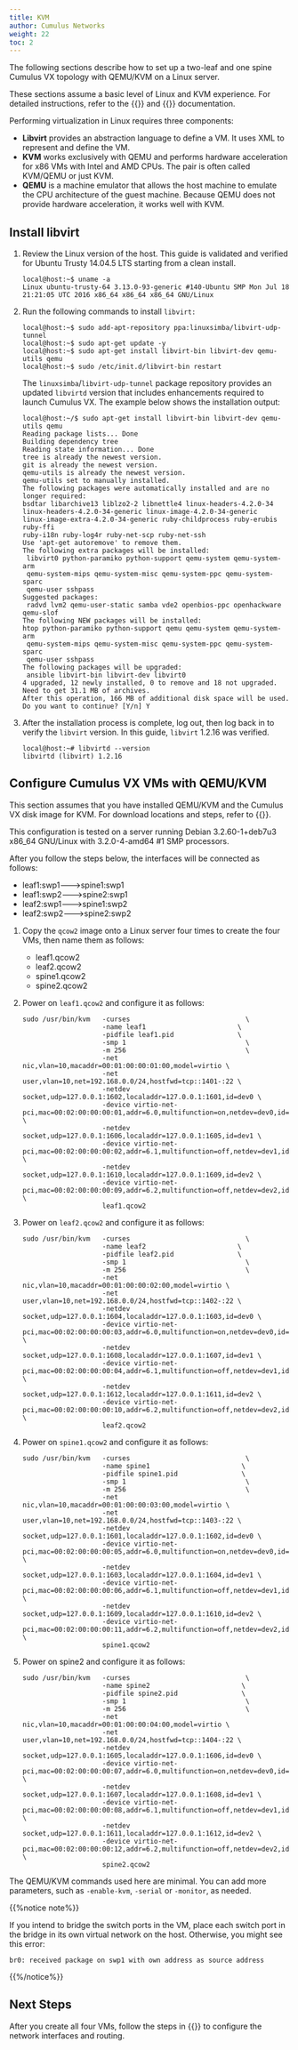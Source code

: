 ```yaml
---
title: KVM
author: Cumulus Networks
weight: 22
toc: 2
---
```

The following sections describe how to set up a two-leaf and one spine Cumulus VX topology with QEMU/KVM on a Linux server.

These sections assume a basic level of Linux and KVM experience. For detailed instructions, refer to the {{<exlink url="http://wiki.qemu.org/Main_Page" text="QEMU">}} and {{<exlink url="http://www.linux-kvm.org/page/Documents" text="KVM">}} documentation.

Performing virtualization in Linux requires three components:

- **Libvirt** provides an abstraction language to define a VM. It uses XML to represent and define the VM.
- **KVM** works exclusively with QEMU and performs hardware acceleration for x86 VMs with Intel and AMD CPUs. The pair is often called KVM/QEMU or just KVM.
- **QEMU** is a machine emulator that allows the host machine to emulate the CPU architecture of the guest machine. Because QEMU does not provide hardware acceleration, it works well with KVM.

## Install libvirt

1. Review the Linux version of the host. This guide is validated and verified for Ubuntu Trusty 14.04.5 LTS starting from a clean install.

   ```
   local@host:~$ uname -a
   Linux ubuntu-trusty-64 3.13.0-93-generic #140-Ubuntu SMP Mon Jul 18 21:21:05 UTC 2016 x86_64 x86_64 x86_64 GNU/Linux
   ```

2. Run the following commands to install `libvirt:`

   ```
   local@host:~$ sudo add-apt-repository ppa:linuxsimba/libvirt-udp-tunnel
   local@host:~$ sudo apt-get update -y
   local@host:~$ sudo apt-get install libvirt-bin libvirt-dev qemu-utils qemu
   local@host:~$ sudo /etc/init.d/libvirt-bin restart
   ```

   The `linuxsimba`/`libvirt-udp-tunnel` package repository provides an updated `libvirtd` version that includes enhancements required to launch Cumulus VX. The example below shows the installation output:

   ```
   local@host:~/$ sudo apt-get install libvirt-bin libvirt-dev qemu-utils qemu
   Reading package lists... Done
   Building dependency tree
   Reading state information... Done
   tree is already the newest version.
   git is already the newest version.
   qemu-utils is already the newest version.
   qemu-utils set to manually installed.
   The following packages were automatically installed and are no longer required:
   bsdtar libarchive13 liblzo2-2 libnettle4 linux-headers-4.2.0-34
   linux-headers-4.2.0-34-generic linux-image-4.2.0-34-generic
   linux-image-extra-4.2.0-34-generic ruby-childprocess ruby-erubis ruby-ffi
   ruby-i18n ruby-log4r ruby-net-scp ruby-net-ssh
   Use 'apt-get autoremove' to remove them.
   The following extra packages will be installed:
    libvirt0 python-paramiko python-support qemu-system qemu-system-arm
    qemu-system-mips qemu-system-misc qemu-system-ppc qemu-system-sparc
    qemu-user sshpass
   Suggested packages:
    radvd lvm2 qemu-user-static samba vde2 openbios-ppc openhackware qemu-slof
   The following NEW packages will be installed:
   htop python-paramiko python-support qemu qemu-system qemu-system-arm
    qemu-system-mips qemu-system-misc qemu-system-ppc qemu-system-sparc
    qemu-user sshpass
   The following packages will be upgraded:
    ansible libvirt-bin libvirt-dev libvirt0
   4 upgraded, 12 newly installed, 0 to remove and 18 not upgraded.
   Need to get 31.1 MB of archives.
   After this operation, 166 MB of additional disk space will be used.
   Do you want to continue? [Y/n] Y
   ```

3. After the installation process is complete, log out, then log back in to verify the `libvirt` version. In this guide, `libvirt` 1.2.16 was verified.

   ```
   local@host:~# libvirtd --version
   libvirtd (libvirt) 1.2.16
   ```

## Configure Cumulus VX VMs with QEMU/KVM

This section assumes that you have installed QEMU/KVM and the Cumulus VX disk image for KVM. For download locations and steps, refer to {{<link url="Getting-Started" text="Getting Started">}}.

This configuration is tested on a server running Debian 3.2.60-1+deb7u3 x86\_64 GNU/Linux with 3.2.0-4-amd64 \#1 SMP processors.

After you follow the steps below, the interfaces will be connected as follows:

- leaf1:swp1--->spine1:swp1
- leaf1:swp2--->spine2:swp1
- leaf2:swp1--->spine1:swp2
- leaf2:swp2--->spine2:swp2

1. Copy the `qcow2` image onto a Linux server four times to create the four VMs, then name them as follows:

   - leaf1.qcow2
   - leaf2.qcow2
   - spine1.qcow2
   - spine2.qcow2

2. Power on `leaf1.qcow2` and configure it as follows:

   ```
   sudo /usr/bin/kvm   -curses                             \
                       -name leaf1                       \
                       -pidfile leaf1.pid                \
                       -smp 1                              \
                       -m 256                              \
                       -net nic,vlan=10,macaddr=00:01:00:00:01:00,model=virtio \
                       -net user,vlan=10,net=192.168.0.0/24,hostfwd=tcp::1401-:22 \
                       -netdev socket,udp=127.0.0.1:1602,localaddr=127.0.0.1:1601,id=dev0 \
                       -device virtio-net-pci,mac=00:02:00:00:00:01,addr=6.0,multifunction=on,netdev=dev0,id=swp1 \
                       -netdev socket,udp=127.0.0.1:1606,localaddr=127.0.0.1:1605,id=dev1 \
                       -device virtio-net-pci,mac=00:02:00:00:00:02,addr=6.1,multifunction=off,netdev=dev1,id=swp2 \
                       -netdev socket,udp=127.0.0.1:1610,localaddr=127.0.0.1:1609,id=dev2 \
                       -device virtio-net-pci,mac=00:02:00:00:00:09,addr=6.2,multifunction=off,netdev=dev2,id=swp3 \
                       leaf1.qcow2
   ```

3. Power on `leaf2.qcow2` and configure it as follows:

   ```
   sudo /usr/bin/kvm   -curses                             \
                       -name leaf2                       \
                       -pidfile leaf2.pid                \
                       -smp 1                              \
                       -m 256                              \
                       -net nic,vlan=10,macaddr=00:01:00:00:02:00,model=virtio \
                       -net user,vlan=10,net=192.168.0.0/24,hostfwd=tcp::1402-:22 \
                       -netdev socket,udp=127.0.0.1:1604,localaddr=127.0.0.1:1603,id=dev0 \
                       -device virtio-net-pci,mac=00:02:00:00:00:03,addr=6.0,multifunction=on,netdev=dev0,id=swp1 \
                       -netdev socket,udp=127.0.0.1:1608,localaddr=127.0.0.1:1607,id=dev1 \
                       -device virtio-net-pci,mac=00:02:00:00:00:04,addr=6.1,multifunction=off,netdev=dev1,id=swp2 \
                       -netdev socket,udp=127.0.0.1:1612,localaddr=127.0.0.1:1611,id=dev2 \
                       -device virtio-net-pci,mac=00:02:00:00:00:10,addr=6.2,multifunction=off,netdev=dev2,id=swp3 \
                       leaf2.qcow2
   ```

4. Power on `spine1.qcow2` and configure it as follows:

   ```
   sudo /usr/bin/kvm   -curses                             \
                       -name spine1                       \
                       -pidfile spine1.pid                \
                       -smp 1                              \
                       -m 256                              \
                       -net nic,vlan=10,macaddr=00:01:00:00:03:00,model=virtio \
                       -net user,vlan=10,net=192.168.0.0/24,hostfwd=tcp::1403-:22 \
                       -netdev socket,udp=127.0.0.1:1601,localaddr=127.0.0.1:1602,id=dev0 \
                       -device virtio-net-pci,mac=00:02:00:00:00:05,addr=6.0,multifunction=on,netdev=dev0,id=swp1 \
                       -netdev socket,udp=127.0.0.1:1603,localaddr=127.0.0.1:1604,id=dev1 \
                       -device virtio-net-pci,mac=00:02:00:00:00:06,addr=6.1,multifunction=off,netdev=dev1,id=swp2 \
                       -netdev socket,udp=127.0.0.1:1609,localaddr=127.0.0.1:1610,id=dev2 \
                       -device virtio-net-pci,mac=00:02:00:00:00:11,addr=6.2,multifunction=off,netdev=dev2,id=swp3 \
                       spine1.qcow2
   ```

5. Power on spine2 and configure it as follows:

   ```
   sudo /usr/bin/kvm   -curses                             \
                       -name spine2                       \
                       -pidfile spine2.pid                \
                       -smp 1                              \
                       -m 256                              \
                       -net nic,vlan=10,macaddr=00:01:00:00:04:00,model=virtio \
                       -net user,vlan=10,net=192.168.0.0/24,hostfwd=tcp::1404-:22 \
                       -netdev socket,udp=127.0.0.1:1605,localaddr=127.0.0.1:1606,id=dev0 \
                       -device virtio-net-pci,mac=00:02:00:00:00:07,addr=6.0,multifunction=on,netdev=dev0,id=swp1 \
                       -netdev socket,udp=127.0.0.1:1607,localaddr=127.0.0.1:1608,id=dev1 \
                       -device virtio-net-pci,mac=00:02:00:00:00:08,addr=6.1,multifunction=off,netdev=dev1,id=swp2 \
                       -netdev socket,udp=127.0.0.1:1611,localaddr=127.0.0.1:1612,id=dev2 \
                       -device virtio-net-pci,mac=00:02:00:00:00:12,addr=6.2,multifunction=off,netdev=dev2,id=swp3 \
                       spine2.qcow2
   ```

The QEMU/KVM commands used here are minimal. You can add more parameters, such as `-enable-kvm`, `-serial` or `-monitor`, as needed.

{{%notice note%}}

If you intend to bridge the switch ports in the VM, place each switch port in the bridge in its own virtual network on the host. Otherwise, you might see this error:

```
br0: received package on swp1 with own address as source address
```

{{%/notice%}}

## Next Steps

After you create all four VMs, follow the steps in {{<link url="Create-a-Two-Leaf-Two-Spine-Topology" text="Create a Two-Leaf, Two-Spine Topology">}} to configure the network interfaces and routing.
